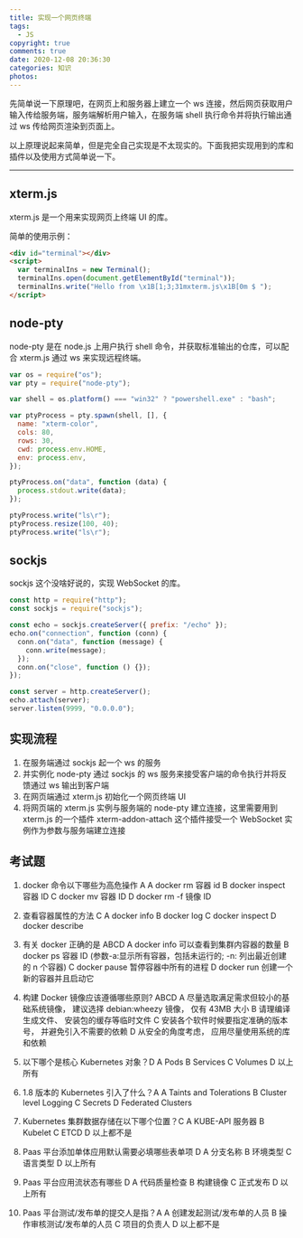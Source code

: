 ```yaml
---
title: 实现一个网页终端
tags:
  - JS
copyright: true
comments: true
date: 2020-12-08 20:36:30
categories: 知识
photos:
---
```


先简单说一下原理吧，在网页上和服务器上建立一个 ws 连接，然后网页获取用户输入传给服务端，服务端解析用户输入，在服务端 shell 执行命令并将执行输出通过 ws 传给网页渲染到页面上。

以上原理说起来简单，但是完全自己实现是不太现实的。下面我把实现用到的库和插件以及使用方式简单说一下。

---

<!--more-->

## xterm.js

xterm.js 是一个用来实现网页上终端 UI 的库。

简单的使用示例：

```html
<div id="terminal"></div>
<script>
  var terminalIns = new Terminal();
  terminalIns.open(document.getElementById("terminal"));
  terminalIns.write("Hello from \x1B[1;3;31mxterm.js\x1B[0m $ ");
</script>
```

## node-pty

node-pty 是在 node.js 上用户执行 shell 命令，并获取标准输出的仓库，可以配合 xterm.js 通过 ws 来实现远程终端。

```js
var os = require("os");
var pty = require("node-pty");

var shell = os.platform() === "win32" ? "powershell.exe" : "bash";

var ptyProcess = pty.spawn(shell, [], {
  name: "xterm-color",
  cols: 80,
  rows: 30,
  cwd: process.env.HOME,
  env: process.env,
});

ptyProcess.on("data", function (data) {
  process.stdout.write(data);
});

ptyProcess.write("ls\r");
ptyProcess.resize(100, 40);
ptyProcess.write("ls\r");
```

## sockjs

sockjs 这个没啥好说的，实现 WebSocket 的库。

```js
const http = require("http");
const sockjs = require("sockjs");

const echo = sockjs.createServer({ prefix: "/echo" });
echo.on("connection", function (conn) {
  conn.on("data", function (message) {
    conn.write(message);
  });
  conn.on("close", function () {});
});

const server = http.createServer();
echo.attach(server);
server.listen(9999, "0.0.0.0");
```

## 实现流程

1. 在服务端通过 sockjs 起一个 ws 的服务
2. 并实例化 node-pty 通过 sockjs 的 ws 服务来接受客户端的命令执行并将反馈通过 ws 输出到客户端
3. 在网页端通过 xterm.js 初始化一个网页终端 UI
4. 将网页端的 xterm.js 实例与服务端的 node-pty 建立连接，这里需要用到 xterm.js 的一个插件 xterm-addon-attach 这个插件接受一个 WebSocket 实例作为参数与服务端建立连接

## 考试题

1. docker 命令以下哪些为高危操作 A
   A docker rm 容器 id
   B docker inspect 容器 ID
   C docker mv 容器 ID
   D docker rm -f 镜像 ID

2. 查看容器属性的方法 C
   A docker info
   B docker log
   C docker inspect
   D docker describe

3. 有关 docker 正确的是 ABCD
   A docker info 可以查看到集群内容器的数量
   B docker ps 容器 ID (参数-a:显示所有容器，包括未运行的; -n: 列出最近创建的 n 个容器)
   C docker pause 暂停容器中所有的进程
   D docker run 创建一个新的容器并且启动它

4. 构建 Docker 镜像应该遵循哪些原则? ABCD
   A 尽量选取满足需求但较小的基础系统镜像， 建议选择 debian:wheezy 镜像， 仅有 43MB 大小
   B 请理编译生成文件、 安装包的缓存等临时文件
   C 安装各个软件时候要指定准确的版本号， 并避免引入不需要的依赖
   D 从安全的角度考虑， 应用尽量使用系统的库和依赖

5. 以下哪个是核心 Kubernetes 对象？D
   A Pods
   B Services
   C Volumes
   D 以上所有

6. 1.8 版本的 Kubernetes 引入了什么？A
   A Taints and Tolerations
   B Cluster level Logging
   C Secrets
   D Federated Clusters

7. Kubernetes 集群数据存储在以下哪个位置？C
   A KUBE-API 服务器
   B Kubelet
   C ETCD
   D 以上都不是

8. Paas 平台添加单体应用默认需要必填哪些表单项 D
   A 分支名称
   B 环境类型
   C 语言类型
   D 以上所有

9. Paas 平台应用流状态有哪些 D
   A 代码质量检查
   B 构建镜像
   C 正式发布
   D 以上所有

10. Paas 平台测试/发布单的提交人是指？A
    A 创建发起测试/发布单的人员
    B 操作审核测试/发布单的人员
    C 项目的负责人
    D 以上都不是
